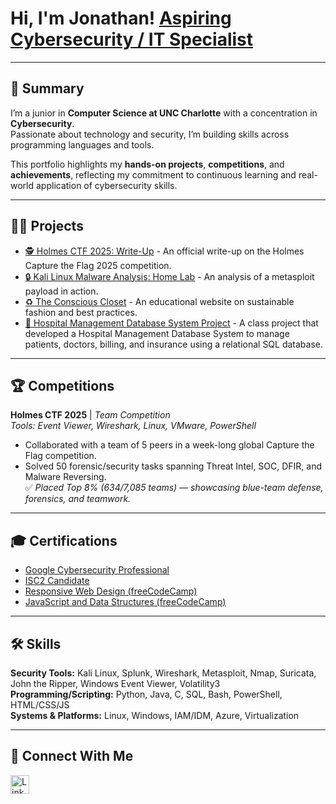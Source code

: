 # Hi, I'm Jonathan!  [**Aspiring Cybersecurity / IT Specialist**](https://github.com/jtlutabingwa)

---

## 📌 Summary
I’m a junior in **Computer Science at UNC Charlotte** with a concentration in **Cybersecurity**.  
Passionate about technology and security, I’m building skills across programming languages and tools.  

This portfolio highlights my **hands-on projects**, **competitions**, and **achievements**, reflecting my commitment to continuous learning and real-world application of cybersecurity skills.

---

## 👨‍💻 Projects
- [🕵️ Holmes CTF 2025: Write-Up](https://github.com/jtlutabingwa/Holmes-CTF-2025) - An official write-up on the Holmes Capture the Flag 2025 competition.
- [🔒 Kali Linux Malware Analysis: Home Lab](https://github.com/jtlutabingwa/Kali-Linux-Malware-Analysis) - An analysis of a metasploit payload in action.
- [♻️ The Conscious Closet](https://jtlutabingwa.github.io/itis3135/project/) - An educational website on sustainable fashion and best practices.
- [🏥 Hospital Management Database System Project](https://github.com/jtlutabingwa/Hospital-Management-Database-Project/tree/main) - A class project that developed a Hospital Management Database System to manage patients, doctors, billing, and insurance using a relational SQL database.

---

## 🏆 Competitions
**Holmes CTF 2025** | *Team Competition*  
*Tools: Event Viewer, Wireshark, Linux, VMware, PowerShell*  
- Collaborated with a team of 5 peers in a week-long global Capture the Flag competition.  
- Solved 50 forensic/security tasks spanning Threat Intel, SOC, DFIR, and Malware Reversing.  
✅ *Placed Top 8% (634/7,085 teams) — showcasing blue-team defense, forensics, and teamwork.*  

---

## 🎓 Certifications
- [Google Cybersecurity Professional](https://www.credly.com/earner/earned/badge/1be54bd8-4849-4ac2-943d-efbb12029b94)  
- [ISC2 Candidate](https://www.credly.com/badges/3148feab-b17a-49ef-8cae-653396f35fb2/linked_in_profile)  
- [Responsive Web Design (freeCodeCamp)](https://freecodecamp.org/certification/jonathanlutabingwa/responsive-web-design)  
- [JavaScript and Data Structures (freeCodeCamp)](https://freecodecamp.org/certification/jonathanlutabingwa/javascript-algorithms-and-data-structures-v8)  

---

## 🛠️ Skills
**Security Tools:** Kali Linux, Splunk, Wireshark, Metasploit, Nmap, Suricata, John the Ripper, Windows Event Viewer, Volatility3  
**Programming/Scripting:** Python, Java, C, SQL, Bash, PowerShell, HTML/CSS/JS  
**Systems & Platforms:** Linux, Windows, IAM/IDM, Azure, Virtualization  

---
## 🤝 Connect With Me

<a href="https://www.linkedin.com/in/jonathan-lutabingwa/">
  <img src="https://cdn.jsdelivr.net/npm/simple-icons@v3/icons/linkedin.svg" alt="LinkedIn" width="30" />
</a>

<!--
✨ Fun fact: This is my special GitHub profile README where I showcase my journey in cybersecurity and IT!
-->
